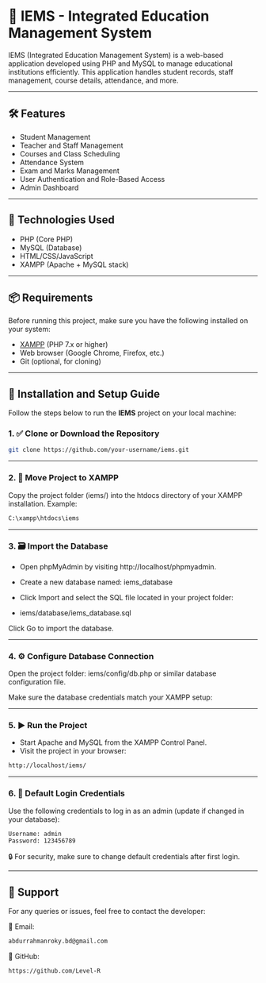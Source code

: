 # 📘 IEMS - Integrated Education Management System
IEMS (Integrated Education Management System) is a web-based application developed using PHP and MySQL to manage educational institutions efficiently. This application handles student records, staff management, course details, attendance, and more.

---
## 🛠️ Features

- Student Management
- Teacher and Staff Management
- Courses and Class Scheduling
- Attendance System
- Exam and Marks Management
- User Authentication and Role-Based Access
- Admin Dashboard

---


## 🧰 Technologies Used

- PHP (Core PHP)
- MySQL (Database)
- HTML/CSS/JavaScript
- XAMPP (Apache + MySQL stack)

---

## 📦 Requirements

Before running this project, make sure you have the following installed on your system:

- [XAMPP](https://www.apachefriends.org/) (PHP 7.x or higher)
- Web browser (Google Chrome, Firefox, etc.)
- Git (optional, for cloning)

---

## 🚀 Installation and Setup Guide

Follow the steps below to run the **IEMS** project on your local machine:

### 1. ✅ Clone or Download the Repository
```bash
git clone https://github.com/your-username/iems.git
```

---
### 2. 📁 Move Project to XAMPP
Copy the project folder (iems/) into the htdocs directory of your XAMPP installation.
Example:
```bash
C:\xampp\htdocs\iems
```

---
### 3. 🗃️ Import the Database
- Open phpMyAdmin by visiting http://localhost/phpmyadmin.

- Create a new database named: iems_database
- Click Import and select the SQL file located in your project folder:
- iems/database/iems_database.sql

Click Go to import the database.

---
### 4. ⚙️ Configure Database Connection
Open the project folder:
iems/config/db.php or similar database configuration file.

Make sure the database credentials match your XAMPP setup:

---
### 5. ▶️ Run the Project
- Start Apache and MySQL from the XAMPP Control Panel.
- Visit the project in your browser:
```bash
http://localhost/iems/
```

---
### 6. 🔐 Default Login Credentials
Use the following credentials to log in as an admin (update if changed in your database):
```bash
Username: admin
Password: 123456789
```
🔒 For security, make sure to change default credentials after first login.


---
## 🙋 Support
For any queries or issues, feel free to contact the developer:

📧 Email: 
```bash
abdurrahmanroky.bd@gmail.com
```
📂 GitHub: 
```bash
https://github.com/Level-R
```
